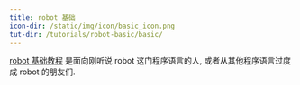 ```yaml
---
title: robot 基础
icon-dir: /static/img/icon/basic_icon.png
tut-dir: /tutorials/robot-basic/basic/
---
```

<a href="{{page.tut-dir}}">robot 基础教程</a> 是面向刚听说 robot 这门程序语言的人, 或者从其他程序语言过度成 robot 的朋友们.

